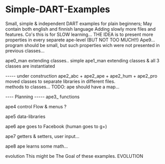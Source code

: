 Simple-DART-Examples
====================

Small, simple & independent DART examples for plain beginners; May contain both english and finnish language
Adding slowly more files and features.  Co's this is for SLOW learning...
THE IDEA is to present more properties in every separete ape-level (BUT NOT TOO MUCH!!)
Ape9...  program should be small, but such properties wich were not presented in previous classes...

ape0_man    extending classes.. simple
ape1_man    extending classes & all 3 classes are instantiated


-----  under construction
ape2_abc + ape2_ape + ape2_hum + ape2_pro       
            moved classes to separate libraries in different files.     
            methods to classes...
            TODO: ape should have a map...

----    Planning    -----
ape3_   functions

ape4   control Flow & menus ?

ape5   data-libraries

ape6   ape goes to Facebook (human goes to g+)

ape7   getters & setters, user input...

ape8   ape learns some math...  

evolution      This might be The Goal of these examples.  EVOLUTION

